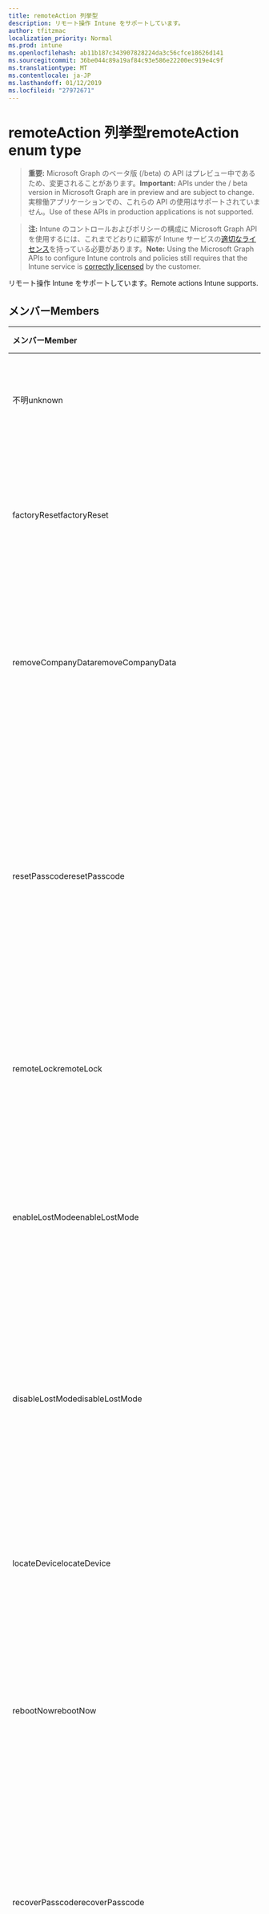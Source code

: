 ```yaml
---
title: remoteAction 列挙型
description: リモート操作 Intune をサポートしています。
author: tfitzmac
localization_priority: Normal
ms.prod: intune
ms.openlocfilehash: ab11b187c343907828224da3c56cfce18626d141
ms.sourcegitcommit: 36be044c89a19af84c93e586e22200ec919e4c9f
ms.translationtype: MT
ms.contentlocale: ja-JP
ms.lasthandoff: 01/12/2019
ms.locfileid: "27972671"
---
```

# <a name="remoteaction-enum-type"></a><span data-ttu-id="3afa2-103">remoteAction 列挙型</span><span class="sxs-lookup"><span data-stu-id="3afa2-103">remoteAction enum type</span></span>

> <span data-ttu-id="3afa2-104">**重要:** Microsoft Graph のベータ版 (/beta) の API はプレビュー中であるため、変更されることがあります。</span><span class="sxs-lookup"><span data-stu-id="3afa2-104">**Important:** APIs under the / beta version in Microsoft Graph are in preview and are subject to change.</span></span> <span data-ttu-id="3afa2-105">実稼働アプリケーションでの、これらの API の使用はサポートされていません。</span><span class="sxs-lookup"><span data-stu-id="3afa2-105">Use of these APIs in production applications is not supported.</span></span>

> <span data-ttu-id="3afa2-106">**注:** Intune のコントロールおよびポリシーの構成に Microsoft Graph API を使用するには、これまでどおりに顧客が Intune サービスの[適切なライセンス](https://go.microsoft.com/fwlink/?linkid=839381)を持っている必要があります。</span><span class="sxs-lookup"><span data-stu-id="3afa2-106">**Note:** Using the Microsoft Graph APIs to configure Intune controls and policies still requires that the Intune service is [correctly licensed](https://go.microsoft.com/fwlink/?linkid=839381) by the customer.</span></span>

<span data-ttu-id="3afa2-107">リモート操作 Intune をサポートしています。</span><span class="sxs-lookup"><span data-stu-id="3afa2-107">Remote actions Intune supports.</span></span>
## <a name="members"></a><span data-ttu-id="3afa2-108">メンバー</span><span class="sxs-lookup"><span data-stu-id="3afa2-108">Members</span></span>
|<span data-ttu-id="3afa2-109">メンバー</span><span class="sxs-lookup"><span data-stu-id="3afa2-109">Member</span></span>|<span data-ttu-id="3afa2-110">値</span><span class="sxs-lookup"><span data-stu-id="3afa2-110">Value</span></span>|<span data-ttu-id="3afa2-111">説明</span><span class="sxs-lookup"><span data-stu-id="3afa2-111">Description</span></span>|
|:---|:---|:---|
|<span data-ttu-id="3afa2-112">不明</span><span class="sxs-lookup"><span data-stu-id="3afa2-112">unknown</span></span>|<span data-ttu-id="3afa2-113">0</span><span class="sxs-lookup"><span data-stu-id="3afa2-113">0</span></span>|<span data-ttu-id="3afa2-114">ユーザーは、不明なアクションを開始します。</span><span class="sxs-lookup"><span data-stu-id="3afa2-114">User initiates an unknown action.</span></span>|
|<span data-ttu-id="3afa2-115">factoryReset</span><span class="sxs-lookup"><span data-stu-id="3afa2-115">factoryReset</span></span>|<span data-ttu-id="3afa2-116">1</span><span class="sxs-lookup"><span data-stu-id="3afa2-116">1</span></span>|<span data-ttu-id="3afa2-117">工場出荷時の動作を開始するユーザーは、デバイスをリセットします。</span><span class="sxs-lookup"><span data-stu-id="3afa2-117">User initiates an action to factory reset a device.</span></span> |
|<span data-ttu-id="3afa2-118">removeCompanyData</span><span class="sxs-lookup"><span data-stu-id="3afa2-118">removeCompanyData</span></span>|<span data-ttu-id="3afa2-119">2</span><span class="sxs-lookup"><span data-stu-id="3afa2-119">2</span></span>|<span data-ttu-id="3afa2-120">ユーザーは、デバイスから企業データを削除するアクションを開始します。</span><span class="sxs-lookup"><span data-stu-id="3afa2-120">User initiates an action to remove company data from a device.</span></span> |
|<span data-ttu-id="3afa2-121">resetPasscode</span><span class="sxs-lookup"><span data-stu-id="3afa2-121">resetPasscode</span></span>|<span data-ttu-id="3afa2-122">3</span><span class="sxs-lookup"><span data-stu-id="3afa2-122">3</span></span>|<span data-ttu-id="3afa2-123">ユーザーが、iOS デバイスのパスコードを削除するか、アプリのパスコードをリセットする操作を開始すると Windows のデバイスです。</span><span class="sxs-lookup"><span data-stu-id="3afa2-123">User initiates an action to remove the passcode of an iOS device, or reset the passcode of Android / Windows device.</span></span> |
|<span data-ttu-id="3afa2-124">remoteLock</span><span class="sxs-lookup"><span data-stu-id="3afa2-124">remoteLock</span></span>|<span data-ttu-id="3afa2-125">4</span><span class="sxs-lookup"><span data-stu-id="3afa2-125">4</span></span>|<span data-ttu-id="3afa2-126">ユーザーは、デバイスをリモート ロック操作を開始します。</span><span class="sxs-lookup"><span data-stu-id="3afa2-126">User initiates an action to remote lock a device.</span></span>|
|<span data-ttu-id="3afa2-127">enableLostMode</span><span class="sxs-lookup"><span data-stu-id="3afa2-127">enableLostMode</span></span>|<span data-ttu-id="3afa2-128">5</span><span class="sxs-lookup"><span data-stu-id="3afa2-128">5</span></span>|<span data-ttu-id="3afa2-129">ユーザーは、コールを管理する iOS デバイス上で失われたモードを有効にする操作を開始します。</span><span class="sxs-lookup"><span data-stu-id="3afa2-129">User initiates an action to enable lost mode on a supervised iOS device.</span></span>|
|<span data-ttu-id="3afa2-130">disableLostMode</span><span class="sxs-lookup"><span data-stu-id="3afa2-130">disableLostMode</span></span>|<span data-ttu-id="3afa2-131">6</span><span class="sxs-lookup"><span data-stu-id="3afa2-131">6</span></span>|<span data-ttu-id="3afa2-132">ユーザーは、コールを管理する iOS デバイス上で失われたモードを無効にする操作を開始します。</span><span class="sxs-lookup"><span data-stu-id="3afa2-132">User initiates an action to disable lost mode on a supervised iOS device.</span></span>|
|<span data-ttu-id="3afa2-133">locateDevice</span><span class="sxs-lookup"><span data-stu-id="3afa2-133">locateDevice</span></span>|<span data-ttu-id="3afa2-134">7</span><span class="sxs-lookup"><span data-stu-id="3afa2-134">7</span></span>|<span data-ttu-id="3afa2-135">ユーザーは、コールを管理する iOS デバイスを検索する操作を開始します。</span><span class="sxs-lookup"><span data-stu-id="3afa2-135">User initiates an action to locate a supervised iOS device.</span></span>|
|<span data-ttu-id="3afa2-136">rebootNow</span><span class="sxs-lookup"><span data-stu-id="3afa2-136">rebootNow</span></span>|<span data-ttu-id="3afa2-137">8</span><span class="sxs-lookup"><span data-stu-id="3afa2-137">8</span></span>|<span data-ttu-id="3afa2-138">ユーザーは、Windows のデバイスを再起動する操作を開始します。</span><span class="sxs-lookup"><span data-stu-id="3afa2-138">User initiates an action to reboot a Windows device.</span></span>|
|<span data-ttu-id="3afa2-139">recoverPasscode</span><span class="sxs-lookup"><span data-stu-id="3afa2-139">recoverPasscode</span></span>|<span data-ttu-id="3afa2-140">9</span><span class="sxs-lookup"><span data-stu-id="3afa2-140">9</span></span>|<span data-ttu-id="3afa2-141">ユーザーは、windows の電話デバイスでの作業の passport の pin をリセットするのにはアクションを開始します。</span><span class="sxs-lookup"><span data-stu-id="3afa2-141">User initiates an action to reset the pin for passport for work on windows phone device.</span></span>|
|<span data-ttu-id="3afa2-142">cleanWindowsDevice</span><span class="sxs-lookup"><span data-stu-id="3afa2-142">cleanWindowsDevice</span></span>|<span data-ttu-id="3afa2-143">10</span><span class="sxs-lookup"><span data-stu-id="3afa2-143">10</span></span>|<span data-ttu-id="3afa2-144">ユーザーは、windows のデバイスをクリーンアップする処理を開始します。</span><span class="sxs-lookup"><span data-stu-id="3afa2-144">User initiates an action to clean up windows device.</span></span>|
|<span data-ttu-id="3afa2-145">logoutSharedAppleDeviceActiveUser</span><span class="sxs-lookup"><span data-stu-id="3afa2-145">logoutSharedAppleDeviceActiveUser</span></span>|<span data-ttu-id="3afa2-146">11</span><span class="sxs-lookup"><span data-stu-id="3afa2-146">11</span></span>|<span data-ttu-id="3afa2-147">ユーザーは、共有の apple デバイス上の現在のユーザーをログアウトする操作を開始します。</span><span class="sxs-lookup"><span data-stu-id="3afa2-147">User initiates an action to log out current user on shared apple device.</span></span>|
|<span data-ttu-id="3afa2-148">quickScan</span><span class="sxs-lookup"><span data-stu-id="3afa2-148">quickScan</span></span>|<span data-ttu-id="3afa2-149">12</span><span class="sxs-lookup"><span data-stu-id="3afa2-149">12</span></span>|<span data-ttu-id="3afa2-150">ユーザーは、デバイス上のクイック スキャンを実行するアクションを開始します。</span><span class="sxs-lookup"><span data-stu-id="3afa2-150">User initiates an action to run quick scan on device.</span></span>|
|<span data-ttu-id="3afa2-151">fullScan</span><span class="sxs-lookup"><span data-stu-id="3afa2-151">fullScan</span></span>|<span data-ttu-id="3afa2-152">13</span><span class="sxs-lookup"><span data-stu-id="3afa2-152">13</span></span>|<span data-ttu-id="3afa2-153">ユーザーは、デバイスの完全なスキャンを実行するアクションを開始します。</span><span class="sxs-lookup"><span data-stu-id="3afa2-153">User initiates an action to run full scan on device.</span></span>|
|<span data-ttu-id="3afa2-154">windowsDefenderUpdateSignatures</span><span class="sxs-lookup"><span data-stu-id="3afa2-154">windowsDefenderUpdateSignatures</span></span>|<span data-ttu-id="3afa2-155">14</span><span class="sxs-lookup"><span data-stu-id="3afa2-155">14</span></span>|<span data-ttu-id="3afa2-156">ユーザーは、デバイス上のマルウェアの署名を更新する操作を開始します。</span><span class="sxs-lookup"><span data-stu-id="3afa2-156">User initiates an action to update malware signatures on device.</span></span>|
|<span data-ttu-id="3afa2-157">factoryResetKeepEnrollmentData</span><span class="sxs-lookup"><span data-stu-id="3afa2-157">factoryResetKeepEnrollmentData</span></span>|<span data-ttu-id="3afa2-158">15</span><span class="sxs-lookup"><span data-stu-id="3afa2-158">15</span></span>|<span data-ttu-id="3afa2-159">ユーザーは、登録データを保持することで、デバイスを操作リモート ワイプを開始します。</span><span class="sxs-lookup"><span data-stu-id="3afa2-159">User initiates an action remote wipe device with keeping enrollment data.</span></span>|
|<span data-ttu-id="3afa2-160">updateDeviceAccount</span><span class="sxs-lookup"><span data-stu-id="3afa2-160">updateDeviceAccount</span></span>|<span data-ttu-id="3afa2-161">16</span><span class="sxs-lookup"><span data-stu-id="3afa2-161">16</span></span>|<span data-ttu-id="3afa2-162">ユーザーは、デバイス上のアカウントを更新する操作を開始します。</span><span class="sxs-lookup"><span data-stu-id="3afa2-162">User initiates an action to update account on device.</span></span>|
|<span data-ttu-id="3afa2-163">automaticRedeployment</span><span class="sxs-lookup"><span data-stu-id="3afa2-163">automaticRedeployment</span></span>|<span data-ttu-id="3afa2-164">17</span><span class="sxs-lookup"><span data-stu-id="3afa2-164">17</span></span>|<span data-ttu-id="3afa2-165">ユーザーが automatice デバイスを再配置する操作を開始します。</span><span class="sxs-lookup"><span data-stu-id="3afa2-165">User initiates an action to automatice redeploy the device</span></span>|
|<span data-ttu-id="3afa2-166">シャット ダウン</span><span class="sxs-lookup"><span data-stu-id="3afa2-166">shutDown</span></span>|<span data-ttu-id="3afa2-167">18</span><span class="sxs-lookup"><span data-stu-id="3afa2-167">18</span></span>|<span data-ttu-id="3afa2-168">ユーザーは、デバイスをシャット ダウンする操作を開始します。</span><span class="sxs-lookup"><span data-stu-id="3afa2-168">User initiates an action to shut down the device.</span></span>|





